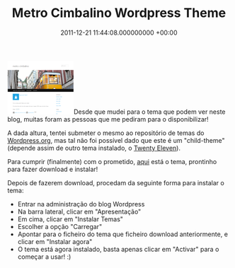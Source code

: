 ﻿---
layout: post
status: publish
published: true
title: Metro Cimbalino Wordpress Theme
wordpress_id: 2336
wordpress_url: http://www.pedrolamas.com/?p=2336
date: 2011-12-21 11:44:08.000000000 +00:00
categories:
- Wordpress
tags:
- Wordpress
- Cimbalino
- Theme
- Metro
---
![](/wp-content/uploads/2011/12/Metro-Cimbalino-Wordpress-Theme.png "Metro Cimbalino Wordpress Theme")Desde que mudei para o tema que podem ver neste blog, muitas foram as pessoas que me pediram para o disponibilizar!

A dada altura, tentei submeter o mesmo ao repositório de temas do [Wordpress.org](http://wordpress.org/extend/themes/), mas tal não foi possível dado que este é um "child-theme" (depende assim de outro tema instalado, o [Twenty Eleven](http://theme.wordpress.com/themes/twentyeleven/)).

Para cumprir (finalmente) com o prometido, [aqui](/wp-content/uploads/downloads/2011/12/Metro-Cimbalino-Wordpress-Theme.zip) está o tema, prontinho para fazer download e instalar!

Depois de fazerem download, procedam da seguinte forma para instalar o tema:

-   Entrar na administração do blog Wordpress
-   Na barra lateral, clicar em "Apresentação"
-   Em cima, clicar em "Instalar Temas"
-   Escolher a opção "Carregar"
-   Apontar para o ficheiro do tema que ficheiro download anteriormente, e clicar em "Instalar agora"
-   O tema está agora instalado, basta apenas clicar em "Activar" para o começar a usar! :)


